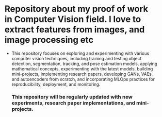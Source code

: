 # Repository about my proof of work in Computer Vision field. I love to extract features from images, and image processing etc 

* This repository focuses on exploring and experimenting with various computer vision techniques, including training and testing object detection, segmentation, tracking, and pose estimation models, applying mathematical concepts, experimenting with the latest models, building mini-projects, implementing research papers, developing GANs, VAEs, and autoencoders from scratch, and incorporating MLOps practices for reproducibility, deployment, and monitoring.

  ### This repository will be regularly updated with new experiments, research paper implementations, and mini-projects.
